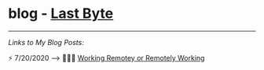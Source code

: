 # blog - [Last Byte](https://nrstarnes.wordpress.com/)

--------------------------------------------------------------------------------------------------------------

*Links to My Blog Posts:*

⚡️ 7/20/2020 --> 👨🏻‍💻  [Working Remotey or Remotely Working](https://nrstarnes.wordpress.com/2020/07/20/working-remotely-or-remotely-working/)

